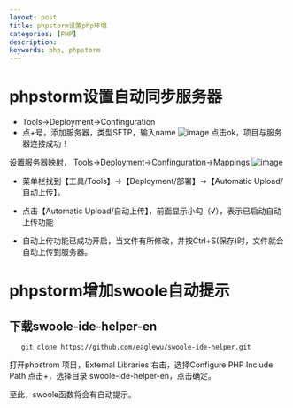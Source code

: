 ```yaml
---
layout: post
title: phpstorm设置php环境
categories: [PHP]
description:
keywords: php, phpstorm
---
```

# phpstorm设置自动同步服务器
- Tools->Deployment->Confinguration
- 点+号，添加服务器，类型SFTP，输入name
![image](https://images2018.cnblogs.com/blog/1282078/201804/1282078-20180428102817415-610933735.png)
点击ok，项目与服务器连接成功！

设置服务器映射，
Tools->Deployment->Confinguration->Mappings
![image](https://images2018.cnblogs.com/blog/1282078/201804/1282078-20180428103710145-1653853882.png)

- 菜单栏找到【工具/Tools】->【Deployment/部署】->【Automatic Upload/自动上传】。

- 点击【Automatic Upload/自动上传】，前面显示小勾（√），表示已启动自动上传功能

- 自动上传功能已成功开启，当文件有所修改，并按Ctrl+S(保存)时，文件就会自动上传到服务器。

# phpstorm增加swoole自动提示
## 下载swoole-ide-helper-en
```
   git clone https://github.com/eaglewu/swoole-ide-helper.git
```

打开phpstrom 项目，External Libraries 右击，选择Configure PHP Include Path
点击+，选择目录  swoole-ide-helper-en，点击确定。

至此，swoole函数将会有自动提示。
